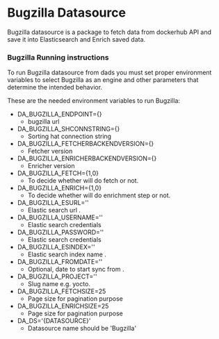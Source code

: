 Bugzilla Datasource
=========

Bugzilla datasource is a package to fetch data 
from dockerhub API and save it into Elasticsearch
 and Enrich saved data.


### Bugzilla Running instructions

To run Bugzilla datasource from dads you 
must set proper environment variables to 
select Bugzilla as an engine and other 
parameters that determine the intended behavior.

These are the needed environment variables to run Bugzilla:
- DA_BUGZILLA_ENDPOINT={}
    - bugzilla url
- DA_BUGZILLA_SHCONNSTRING={}
    - Sorting hat connection string
- DA_BUGZILLA_FETCHERBACKENDVERSION={}
    - Fetcher version
- DA_BUGZILLA_ENRICHERBACKENDVERSION={}
    - Enricher version
- DA_BUGZILLA_FETCH={1,0}
    - To decide whether will do fetch or not.
- DA_BUGZILLA_ENRICH={1,0}
    - To decide whether will do enrichment step or not.
- DA_BUGZILLA_ESURL=''
    - Elastic search url .
- DA_BUGZILLA_USERNAME=''
    - Elastic search credentials
- DA_BUGZILLA_PASSWORD=''
    - Elastic search credentials
- DA_BUGZILLA_ESINDEX=''
    - Elastic search index name .
- DA_BUGZILLA_FROMDATE=''
    - Optional, date to start sync from .
- DA_BUGZILLA_PROJECT=''
    - Slug name e.g. yocto.
- DA_BUGZILLA_FETCHSIZE=25
    - Page size for pagination purpose
- DA_BUGZILLA_ENRICHSIZE=25
    - Page size for pagination purpose
- DA_DS='{DATASOURCE}'
    - Datasource name should be 'Bugzilla'